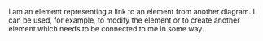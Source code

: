 I am an element representing a link to an element from another diagram. I can be used, for example, to modify the element or to create another element which needs to be connected to me in some way.